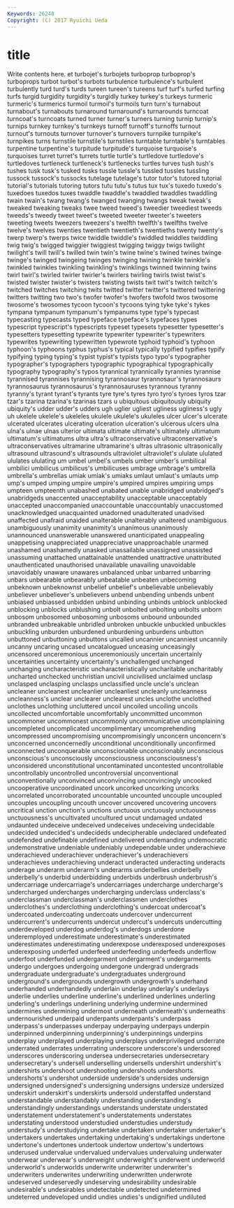 ```yaml
---
Keywords: 26240 
Copyright: (C) 2017 Ryuichi Ueda
---
```


# title

Write contents here.
et turbojet's turbojets turboprop turboprop's turboprops turbot turbot's turbots turbulence
turbulence's turbulent turbulently turd turd's turds tureen tureen's tureens turf
turf's turfed turfing turfs turgid turgidity turgidity's turgidly turkey turkey's
turkeys turmeric turmeric's turmerics turmoil turmoil's turmoils turn turn's turnabout
turnabout's turnabouts turnaround turnaround's turnarounds turncoat turncoat's turncoats turned turner
turner's turners turning turnip turnip's turnips turnkey turnkey's turnkeys turnoff
turnoff's turnoffs turnout turnout's turnouts turnover turnover's turnovers turnpike turnpike's
turnpikes turns turnstile turnstile's turnstiles turntable turntable's turntables turpentine turpentine's
turpitude turpitude's turquoise turquoise's turquoises turret turret's turrets turtle turtle's
turtledove turtledove's turtledoves turtleneck turtleneck's turtlenecks turtles turves tush tush's
tushes tusk tusk's tusked tusks tussle tussle's tussled tussles tussling
tussock tussock's tussocks tutelage tutelage's tutor tutor's tutored tutorial tutorial's
tutorials tutoring tutors tutu tutu's tutus tux tux's tuxedo tuxedo's
tuxedoes tuxedos tuxes twaddle twaddle's twaddled twaddles twaddling twain twain's
twang twang's twanged twanging twangs tweak tweak's tweaked tweaking tweaks
twee tweed tweed's tweedier tweediest tweeds tweeds's tweedy tweet tweet's
tweeted tweeter tweeter's tweeters tweeting tweets tweezers tweezers's twelfth twelfth's
twelfths twelve twelve's twelves twenties twentieth twentieth's twentieths twenty twenty's
twerp twerp's twerps twice twiddle twiddle's twiddled twiddles twiddling twig
twig's twigged twiggier twiggiest twigging twiggy twigs twilight twilight's twill
twill's twilled twin twin's twine twine's twined twines twinge twinge's
twinged twingeing twinges twinging twining twinkle twinkle's twinkled twinkles twinkling
twinkling's twinklings twinned twinning twins twirl twirl's twirled twirler twirler's
twirlers twirling twirls twist twist's twisted twister twister's twisters twisting
twists twit twit's twitch twitch's twitched twitches twitching twits twitted
twitter twitter's twittered twittering twitters twitting two two's twofer twofer's
twofers twofold twos twosome twosome's twosomes tycoon tycoon's tycoons tying
tyke tyke's tykes tympana tympanum tympanum's tympanums type type's typecast
typecasting typecasts typed typeface typeface's typefaces types typescript typescript's typescripts
typeset typesets typesetter typesetter's typesetters typesetting typewrite typewriter typewriter's typewriters
typewrites typewriting typewritten typewrote typhoid typhoid's typhoon typhoon's typhoons typhus
typhus's typical typically typified typifies typify typifying typing typing's typist
typist's typists typo typo's typographer typographer's typographers typographic typographical typographically
typography typography's typos tyrannical tyrannically tyrannies tyrannise tyrannised tyrannises tyrannising
tyrannosaur tyrannosaur's tyrannosaurs tyrannosaurus tyrannosaurus's tyrannosauruses tyrannous tyranny tyranny's tyrant
tyrant's tyrants tyre tyre's tyres tyro tyro's tyroes tyros tzar
tzar's tzarina tzarina's tzarinas tzars u ubiquitous ubiquitously ubiquity ubiquity's
udder udder's udders ugh uglier ugliest ugliness ugliness's ugly uh
ukelele ukelele's ukeleles ukulele ukulele's ukuleles ulcer ulcer's ulcerate ulcerated
ulcerates ulcerating ulceration ulceration's ulcerous ulcers ulna ulna's ulnae ulnas
ulterior ultimata ultimate ultimate's ultimately ultimatum ultimatum's ultimatums ultra ultra's
ultraconservative ultraconservative's ultraconservatives ultramarine ultramarine's ultras ultrasonic ultrasonically ultrasound ultrasound's
ultrasounds ultraviolet ultraviolet's ululate ululated ululates ululating um umbel umbel's
umbels umber umber's umbilical umbilici umbilicus umbilicus's umbilicuses umbrage umbrage's
umbrella umbrella's umbrellas umiak umiak's umiaks umlaut umlaut's umlauts ump
ump's umped umping umpire umpire's umpired umpires umpiring umps umpteen
umpteenth unabashed unabated unable unabridged unabridged's unabridgeds unaccented unacceptability unacceptable
unacceptably unaccepted unaccompanied unaccountable unaccountably unaccustomed unacknowledged unacquainted unadorned unadulterated
unadvised unaffected unafraid unaided unalterable unalterably unaltered unambiguous unambiguously unanimity
unanimity's unanimous unanimously unannounced unanswerable unanswered unanticipated unappealing unappetising unappreciated
unappreciative unapproachable unarmed unashamed unashamedly unasked unassailable unassigned unassisted unassuming
unattached unattainable unattended unattractive unattributed unauthenticated unauthorised unavailable unavailing unavoidable
unavoidably unaware unawares unbalanced unbar unbarred unbarring unbars unbearable unbearably
unbeatable unbeaten unbecoming unbeknown unbeknownst unbelief unbelief's unbelievable unbelievably unbeliever
unbeliever's unbelievers unbend unbending unbends unbent unbiased unbiassed unbidden unbind
unbinding unbinds unblock unblocked unblocking unblocks unblushing unbolt unbolted unbolting
unbolts unborn unbosom unbosomed unbosoming unbosoms unbound unbounded unbranded unbreakable
unbridled unbroken unbuckle unbuckled unbuckles unbuckling unburden unburdened unburdening unburdens
unbutton unbuttoned unbuttoning unbuttons uncalled uncannier uncanniest uncannily uncanny uncaring
uncased uncatalogued unceasing unceasingly uncensored unceremonious unceremoniously uncertain uncertainly uncertainties
uncertainty uncertainty's unchallenged unchanged unchanging uncharacteristic uncharacteristically uncharitable uncharitably uncharted
unchecked unchristian uncivil uncivilised unclaimed unclasp unclasped unclasping unclasps unclassified
uncle uncle's unclean uncleaner uncleanest uncleanlier uncleanliest uncleanly uncleanness uncleanness's
unclear unclearer unclearest uncles unclothe unclothed unclothes unclothing uncluttered uncoil
uncoiled uncoiling uncoils uncollected uncomfortable uncomfortably uncommitted uncommon uncommoner uncommonest
uncommonly uncommunicative uncomplaining uncompleted uncomplicated uncomplimentary uncomprehending uncompressed uncompromising uncompromisingly
unconcern unconcern's unconcerned unconcernedly unconditional unconditionally unconfirmed unconnected unconquerable unconscionable
unconscionably unconscious unconscious's unconsciously unconsciousness unconsciousness's unconsidered unconstitutional uncontaminated uncontested
uncontrollable uncontrollably uncontrolled uncontroversial unconventional unconventionally unconvinced unconvincing unconvincingly uncooked
uncooperative uncoordinated uncork uncorked uncorking uncorks uncorrelated uncorroborated uncountable uncounted
uncouple uncoupled uncouples uncoupling uncouth uncover uncovered uncovering uncovers uncritical
unction unction's unctions unctuous unctuously unctuousness unctuousness's uncultivated uncultured uncut
undamaged undated undaunted undeceive undeceived undeceives undeceiving undecidable undecided undecided's
undecideds undecipherable undeclared undefeated undefended undefinable undefined undelivered undemanding undemocratic
undemonstrative undeniable undeniably undependable under underachieve underachieved underachiever underachiever's underachievers
underachieves underachieving underact underacted underacting underacts underage underarm underarm's underarms
underbellies underbelly underbelly's underbid underbidding underbids underbrush underbrush's undercarriage undercarriage's
undercarriages undercharge undercharge's undercharged undercharges undercharging underclass underclass's underclassman underclassman's
underclassmen underclothes underclothes's underclothing underclothing's undercoat undercoat's undercoated undercoating undercoats
undercover undercurrent undercurrent's undercurrents undercut undercut's undercuts undercutting underdeveloped underdog
underdog's underdogs underdone underemployed underestimate underestimate's underestimated underestimates underestimating underexpose
underexposed underexposes underexposing underfed underfeed underfeeding underfeeds underflow underfoot underfunded
undergarment undergarment's undergarments undergo undergoes undergoing undergone undergrad undergrads undergraduate
undergraduate's undergraduates underground underground's undergrounds undergrowth undergrowth's underhand underhanded underhandedly
underlain underlay underlay's underlays underlie underlies underline underline's underlined underlines
underling underling's underlings underlining underlying undermine undermined undermines undermining undermost
underneath underneath's underneaths undernourished underpaid underpants underpants's underpass underpass's underpasses
underpay underpaying underpays underpin underpinned underpinning underpinning's underpinnings underpins underplay
underplayed underplaying underplays underprivileged underrate underrated underrates underrating underscore underscore's
underscored underscores underscoring undersea undersecretaries undersecretary undersecretary's undersell underselling undersells
undershirt undershirt's undershirts undershoot undershooting undershoots undershorts undershorts's undershot underside
underside's undersides undersign undersigned undersigned's undersigning undersigns undersize undersized underskirt
underskirt's underskirts undersold understaffed understand understandable understandably understanding understanding's understandingly
understandings understands understate understated understatement understatement's understatements understates understating understood
understudied understudies understudy understudy's understudying undertake undertaken undertaker undertaker's undertakers
undertakes undertaking undertaking's undertakings undertone undertone's undertones undertook undertow undertow's
undertows underused undervalue undervalued undervalues undervaluing underwater underwear underwear's underweight
underweight's underwent underworld underworld's underworlds underwrite underwriter underwriter's underwriters underwrites
underwriting underwritten underwrote undeserved undeservedly undeserving undesirability undesirable undesirable's undesirables
undetectable undetected undetermined undeterred undeveloped undid undies undies's undignified undiluted
